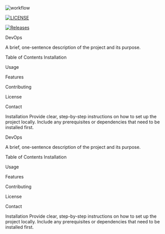 ![workflow](https://github.com/<UserName>/<RepositoryName>/actions/workflows/main.yml/badge.svg)

[![LICENSE](https://img.shields.io/github/license/dcain99/devops.svg?style=flat-square)](https://github.com/dcain99/devops/blob/master/LICENSE)


[![Releases](https://img.shields.io/github/release/dcain99/devops/all.svg?style=flat-square)](https://github.com/dcain99/devops/releases)

DevOps

A brief, one-sentence description of the project and its purpose.

Table of Contents Installation

Usage

Features

Contributing

License

Contact

Installation Provide clear, step-by-step instructions on how to set up the project locally. Include any prerequisites or dependencies that need to be installed first.

DevOps

A brief, one-sentence description of the project and its purpose.

Table of Contents Installation

Usage

Features

Contributing

License

Contact

Installation Provide clear, step-by-step instructions on how to set up the project locally. Include any prerequisites or dependencies that need to be installed first.